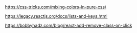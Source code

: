 https://css-tricks.com/mixing-colors-in-pure-css/

https://legacy.reactjs.org/docs/lists-and-keys.html

https://bobbyhadz.com/blog/react-add-remove-class-on-click
